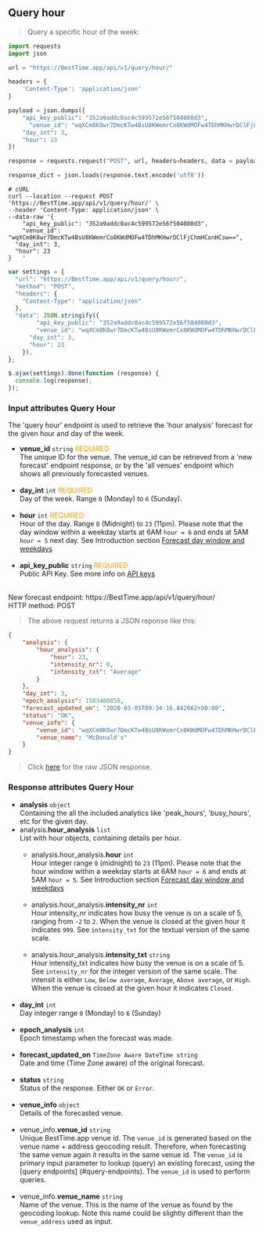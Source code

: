 
## Query hour 

> Query a specific hour of the week:

```python
import requests
import json

url = "https://BestTime.app/api/v1/query/hour/"

headers = {
    'Content-Type': 'application/json'
}

payload = json.dumps({
    "api_key_public": "352a9addc0ac4c599572e56f504080d3",
	  "venue_id": "wqXCm8K8wr7DmcKTw4BsU8KWemrCo8KWdMOFw4TDhMKHwrDClFjChmHConHCsw==",
    "day_int": 3,
    "hour": 23
})

response = requests.request("POST", url, headers=headers, data = payload)

response_dict = json.loads(response.text.encode('utf8'))
```

```shell
# cURL
curl --location --request POST 'https://BestTime.app/api/v1/query/hour/' \
--header 'Content-Type: application/json' \
--data-raw '{
	"api_key_public": "352a9addc0ac4c599572e56f504080d3",
	"venue_id": "wqXCm8K8wr7DmcKTw4BsU8KWemrCo8KWdMOFw4TDhMKHwrDClFjChmHConHCsw==",
  "day_int": 3,
  "hour": 23
}	'
```

```javascript
var settings = {
  "url": "https://BestTime.app/api/v1/query/hour/",
  "method": "POST",
  "headers": {
    "Content-Type": "application/json"
  },
  "data": JSON.stringify({
    	"api_key_public": "352a9addc0ac4c599572e56f504080d3",
	    "venue_id": "wqXCm8K8wr7DmcKTw4BsU8KWemrCo8KWdMOFw4TDhMKHwrDClFjChmHConHCsw==",
      "day_int": 3,
      "hour": 23
    }),
};

$.ajax(settings).done(function (response) {
  console.log(response);
});
```

### Input attributes Query Hour

The 'query hour' endpoint is used to retrieve the 'hour analysis' forecast for the given hour and day of the week.  

- **venue_id** `string` <span style="color:orange">REQUIRED</span>  
 The unique ID for the venue. The venue_id can be retrieved from a 'new forecast' endpoint response, or by the 'all venues' endpoint which shows all previously forecasted venues.  
 &nbsp; 
- **day_int** `int` <span style="color:orange">REQUIRED</span>  
 Day of the week. Range `0` (Monday) to `6` (Sunday).  
 &nbsp; 
- **hour** `int` <span style="color:orange">REQUIRED</span>  
 Hour of the day. Range `0` (Midnight) to `23` (11pm). Please note that the day window within a weekday starts at 6AM `hour = 6` and ends at 5AM `hour = 5` next day. See Introduction section [Forecast day window and weekdays](#forecast-day-window-and-weekdays)  
 &nbsp; 
- **api_key_public** `string` <span style="color:orange">REQUIRED</span>  
 Public API Key. See more info on [API keys](#api-keys)  
 &nbsp; 

<aside class="notice">
New forecast endpoint: https://BestTime.app/api/v1/query/hour/
</aside>

<aside class="notice">
HTTP method: POST
</aside>


> The above request returns a JSON reponse like this:

```json
{
    "analysis": {
        "hour_analysis": {
            "hour": 23,
            "intensity_nr": 0,
            "intensity_txt": "Average"
        }
    },
    "day_int": 3,
    "epoch_analysis": 1583400856,
    "forecast_updated_on": "2020-03-05T09:34:16.842662+00:00",
    "status": "OK",
    "venue_info": {
        "venue_id": "wqXCm8K8wr7DmcKTw4BsU8KWemrCo8KWdMOFw4TDhMKHwrDClFjChmHConHCsw==",
        "venue_name": "McDonald's"
    }
}
```

> Click <a href="https://github.com/besttime-app/slate/blob/master/source/examples/query_hour/query_hour_response.json" target="_blank">here</a> for the raw JSON response.

### Response attributes Query Hour
- **analysis** `object`  
 Containing the all the included analytics like 'peak_hours', 'busy_hours', etc for the given day. 
 - analysis.**hour_analysis** `list`  
   List with hour objects, containing details per hour.  
   &nbsp;
    - analysis.hour_analysis.**hour** `int`  
      Hour integer range `0` (midnight) to `23` (11pm). Please note that the hour window within a weekday starts at 6AM `hour = 6` and ends at 5AM `hour = 5`. See Introduction section [Forecast day window and weekdays](#forecast-day-window-and-weekdays)  
      &nbsp;
    - analysis.hour_analysis.**intensity_nr** `int`  
      Hour intensity_nr indicates how busy the venue is on a scale of 5, ranging from `-2` to `2`. When the venue is closed at the given hour it indicates `999`. See `intensity_txt` for the textual version of the same scale.  
      &nbsp;
    - analysis.hour_analysis.**intensity_txt** `string`  
      Hour intensity_txt indicates how busy the venue is on a scale of 5. See `intensity_nr` for the integer version of the same scale. The intensit is either `Low`, `Below average`, `Average`, `Above average`, or `High`. When the venue is closed at the given hour it indicates `Closed`.  
      &nbsp;
- **day_int** `int`  
  Day integer range `0` (Monday) to `6` (Sunday)  
  &nbsp;
- **epoch_analysis** `int`  
 Epoch timestamp when the forecast was made.  
 &nbsp; 
- **forecast_updated_on** `TimeZone Aware DateTime string`  
 Date and time (Time Zone aware) of the original forecast.  
 &nbsp; 
- **status** `string`  
 Status of the response. Either `OK` or `Error`.  
 &nbsp;
- **venue_info** `object`  
 Details of the forecasted venue.  
 &nbsp; 
 - venue_info.**venue_id** `string`  
   Unique BestTime.app venue id. The `venue_id` is generated based on the venue name + address geocoding  result. Therefore, when forecasting the same venue again it results in the same venue id. The `venue_id` is primary input parameter to lookup (query) an existing forecast, using the [query endpoints] (#query-endpoints).
   The `venue_id` is used to perform queries.  
  &nbsp;
 - venue_info.**venue_name** `string`  
   Name of the venue. This is the name of the venue as found by the geocoding lookup. Note this name could be slightly different than the `venue_address` used as input.  
  &nbsp;